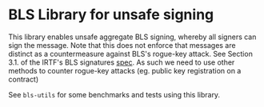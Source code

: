 # BLS Library for unsafe signing

This library enables unsafe aggregate BLS signing, whereby all signers can sign the message. 
Note that this does not enforce that messages are distinct as a countermeasure against BLS's rogue-key attack.
See Section 3.1. of the IRTF's BLS signatures [spec](https://tools.ietf.org/html/draft-irtf-cfrg-bls-signature-02#section-3.1).
As such we need to use other methods to counter rogue-key attacks (eg. public key registration on a contract)

See `bls-utils` for some benchmarks and tests using this library. 

